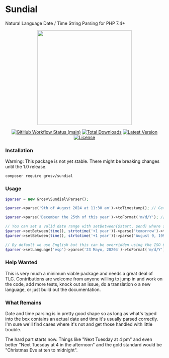 # Sundial

Natural Language Date / Time String Parsing for PHP 7.4+

<p align="center">
    <img src="https://raw.githubusercontent.com/grosv/sundial/main/docs/sundial.jpg" height="300" alt="">
</p>
<p align="center">
    <a href="https://github.com/grosv/sundial/actions"><img alt="GitHub Workflow Status (main)" src="https://img.shields.io/github/workflow/status/grosv/sundial/Tests/main"></a>
    <a href="https://packagist.org/packages/grosv/sundial"><img alt="Total Downloads" src="https://img.shields.io/packagist/dt/grosv/sundial"></a>
    <a href="https://packagist.org/packages/grosv/sundial"><img alt="Latest Version" src="https://img.shields.io/packagist/v/grosv/sundial"></a>
    <a href="https://packagist.org/packages/grosv/sundial"><img alt="License" src="https://img.shields.io/packagist/l/grosv/sundial"></a>
</p>

### Installation

Warning: This package is not yet stable. There might be breaking changes until the 1.0 release.

```shell script
composer require grosv/sundial
```

### Usage

```php
$parser = new Grosv\Sundial\Parser();

$parser->parse('9th of August 2024 at 11:30 am')->toTimestamp(); // Get a unix timestamp

$parser->parse('December the 25th of this year')->toFormat('m/d/Y'); // 12/25/2020

// You can set a valid date range with setBetween($start, $end) where start and end are UNIX timestamps.
$parser->setBetween(time(), strtotime('+1 year'))->parse('tomorrow')->toFormat('m/d/Y'); // Works as expected
$parser->setBetween(time(), strtotime('+1 year'))->parse('August 9, 1992')->toFormat('m/d/Y'); // Exception 

// By default we use English but this can be overridden using the ISO 639-2 Code of the language if we have it.
$parser->setLanguage('esp')->parse('23 Mayo, 20204')->toFormat('m/d/Y'); // 05/23/2024
```

### Help Wanted

This is very much a minimum viable package and needs a great deal of TLC. Contributions are welcome from anyone
willing to jump in and work on the code, add more tests, knock out an issue, do a translation o a new language, 
or just build out the documentation.

### What Remains

Date and time parsing is in pretty good shape so as long as what's typed into the box contains an actual date and time 
it's usually parsed correctly. I'm sure we'll find cases where it's not and get those handled with little trouble.

The hard part starts now. Things like "Next Tuesday at 4 pm" and even better "Next Tuesday at 4 in the afternoon" and 
the gold standard would be "Christmas Eve at ten to midnight".
